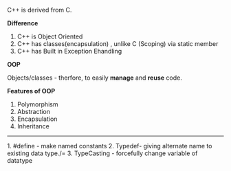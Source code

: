 C++ is derived from C.

**Difference**
1. C++ is Object Oriented
2. C++ has classes(encapsulation) , unlike C (Scoping) via static member
3. C++ has Built in Exception Ehandling

**OOP**

Objects/classes - therfore, to easily **manage** and **reuse** code.

**Features of OOP**
1. Polymorphism
2. Abstraction
3. Encapsulation
4. Inheritance


<hr/>
1. #define - make named constants
2. Typedef- giving alternate name to existing data type./=
3. TypeCasting - forcefully change variable of datatype

